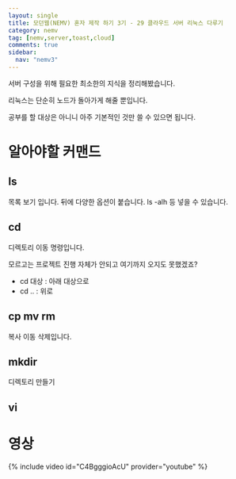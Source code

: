 ```yaml
---
layout: single
title: 모던웹(NEMV) 혼자 제작 하기 3기 - 29 클라우드 서버 리눅스 다루기
category: nemv
tag: [nemv,server,toast,cloud]
comments: true
sidebar:
  nav: "nemv3"
---
```


서버 구성을 위해 필요한 최소한의 지식을 정리해봤습니다.

리눅스는 단순히 노드가 돌아가게 해줄 뿐입니다.

공부를 할 대상은 아니니 아주 기본적인 것만 쓸 수 있으면 됩니다.

# 알아야할 커맨드

## ls

목록 보기 입니다. 뒤에 다양한 옵션이 붙습니다. ls -alh 등 넣을 수 있습니다.

## cd

디렉토리 이동 명령입니다.

모르고는 프로젝트 진행 자체가 안되고 여기까지 오지도 못했겠죠?

- cd 대상 : 아래 대상으로
- cd .. : 위로

## cp mv rm

복사 이동 삭제입니다.

## mkdir

디렉토리 만들기

## vi

# 영상

{% include video id="C4BgggioAcU" provider="youtube" %}   




